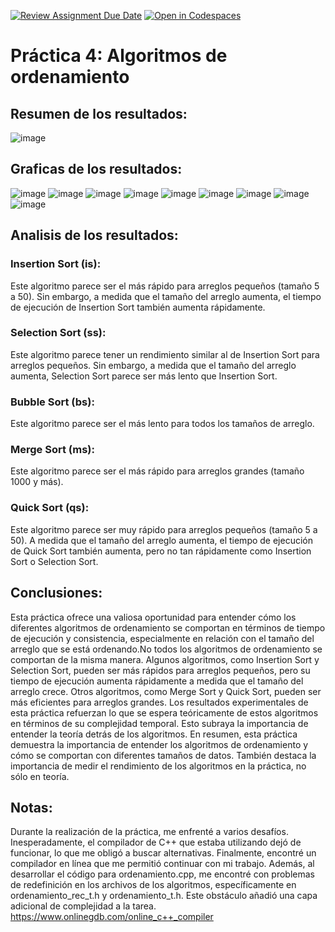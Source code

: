 [![Review Assignment Due Date](https://classroom.github.com/assets/deadline-readme-button-24ddc0f5d75046c5622901739e7c5dd533143b0c8e959d652212380cedb1ea36.svg)](https://classroom.github.com/a/ke8zCzPd)
[![Open in Codespaces](https://classroom.github.com/assets/launch-codespace-7f7980b617ed060a017424585567c406b6ee15c891e84e1186181d67ecf80aa0.svg)](https://classroom.github.com/open-in-codespaces?assignment_repo_id=13579506)
# Práctica 4: Algoritmos de ordenamiento
## Resumen de los resultados:
![image](https://github.com/AGN-Teaching/practica-4-algoritmos-de-ordenamiento-VictorBla/assets/151650061/612f7682-6f6c-4af1-9182-a868c77cc001)

## Graficas de los resultados:
![image](https://github.com/AGN-Teaching/practica-4-algoritmos-de-ordenamiento-VictorBla/assets/151650061/51d2d611-b7fe-49b1-9dc6-029cd5ba64b6)
![image](https://github.com/AGN-Teaching/practica-4-algoritmos-de-ordenamiento-VictorBla/assets/151650061/ece49deb-4fbd-4eb4-8717-2a70f6ee98bd)
![image](https://github.com/AGN-Teaching/practica-4-algoritmos-de-ordenamiento-VictorBla/assets/151650061/6ae3efb8-c34b-4e83-a310-768d286fd3d6)
![image](https://github.com/AGN-Teaching/practica-4-algoritmos-de-ordenamiento-VictorBla/assets/151650061/9e631050-7e31-418d-93e8-a62a07ce2cd0)
![image](https://github.com/AGN-Teaching/practica-4-algoritmos-de-ordenamiento-VictorBla/assets/151650061/e1690c65-6423-4516-ae5f-421fe9e56dcf)
![image](https://github.com/AGN-Teaching/practica-4-algoritmos-de-ordenamiento-VictorBla/assets/151650061/82b1cc99-f646-4bea-8fa6-f837b09855c7)
![image](https://github.com/AGN-Teaching/practica-4-algoritmos-de-ordenamiento-VictorBla/assets/151650061/f109c761-a399-4da1-afab-cb20780e736f)
![image](https://github.com/AGN-Teaching/practica-4-algoritmos-de-ordenamiento-VictorBla/assets/151650061/7c2227c7-d826-422f-a797-24872e3e10b5)
![image](https://github.com/AGN-Teaching/practica-4-algoritmos-de-ordenamiento-VictorBla/assets/151650061/751f98a1-d502-4d63-826b-12cb17d86bad)



## Analisis de los resultados:
### Insertion Sort (is): 
Este algoritmo parece ser el más rápido para arreglos pequeños (tamaño 5 a 50). Sin embargo, a medida que el tamaño del arreglo aumenta, el tiempo de ejecución de Insertion Sort también aumenta rápidamente. 

### Selection Sort (ss): 
Este algoritmo parece tener un rendimiento similar al de Insertion Sort para arreglos pequeños. Sin embargo, a medida que el tamaño del arreglo aumenta, Selection Sort parece ser más lento que Insertion Sort.

### Bubble Sort (bs): 
Este algoritmo parece ser el más lento para todos los tamaños de arreglo. 

### Merge Sort (ms): 
Este algoritmo parece ser el más rápido para arreglos grandes (tamaño 1000 y más). 

### Quick Sort (qs): 
Este algoritmo parece ser muy rápido para arreglos pequeños (tamaño 5 a 50). A medida que el tamaño del arreglo aumenta, el tiempo de ejecución de Quick Sort también aumenta, pero no tan rápidamente como Insertion Sort o Selection Sort. 
## Conclusiones:
Esta práctica ofrece una valiosa oportunidad para entender cómo los diferentes algoritmos de ordenamiento se comportan en términos de tiempo de ejecución y consistencia, especialmente en relación con el tamaño del arreglo que se está ordenando.No todos los algoritmos de ordenamiento se comportan de la misma manera. Algunos algoritmos, como Insertion Sort y Selection Sort, pueden ser más rápidos para arreglos pequeños, pero su tiempo de ejecución aumenta rápidamente a medida que el tamaño del arreglo crece. Otros algoritmos, como Merge Sort y Quick Sort, pueden ser más eficientes para arreglos grandes. Los resultados experimentales de esta práctica refuerzan lo que se espera teóricamente de estos algoritmos en términos de su complejidad temporal. Esto subraya la importancia de entender la teoría detrás de los algoritmos.
En resumen, esta práctica demuestra la importancia de entender los algoritmos de ordenamiento y cómo se comportan con diferentes tamaños de datos. También destaca la importancia de medir el rendimiento de los algoritmos en la práctica, no sólo en teoría.
## Notas:
Durante la realización de la práctica, me enfrenté a varios desafíos. Inesperadamente, el compilador de C++ que estaba utilizando dejó de funcionar, lo que me obligó a buscar alternativas. Finalmente, encontré un compilador en línea que me permitió continuar con mi trabajo.
Además, al desarrollar el código para ordenamiento.cpp, me encontré con problemas de redefinición en los archivos de los algoritmos, específicamente en ordenamiento_rec_t.h y ordenamiento_t.h. Este obstáculo añadió una capa adicional de complejidad a la tarea.
https://www.onlinegdb.com/online_c++_compiler
